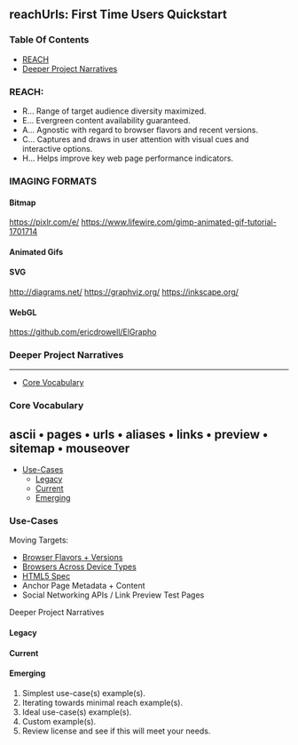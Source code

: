 ## reachUrls: First Time Users Quickstart

### Table Of Contents
* [REACH](#reach)
* [Deeper Project Narratives](#deeper-project-narratives)

### REACH:
* R... Range of target audience diversity maximized.
* E... Evergreen content availability guaranteed.
* A... Agnostic with regard to browser flavors and recent versions.
* C... Captures and draws in user attention with visual cues and interactive options.
* H... Helps improve key web page performance indicators.

### IMAGING FORMATS

#### Bitmap
https://pixlr.com/e/
https://www.lifewire.com/gimp-animated-gif-tutorial-1701714

#### Animated Gifs

#### SVG
http://diagrams.net/
https://graphviz.org/
https://inkscape.org/

#### WebGL
https://github.com/ericdrowell/ElGrapho

### Deeper Project Narratives  

 [ Points Of Agnostic Leverage ]: Workflows,Tests,

 [ Same Tests Across Languages ]: bash=>node=>ruby=>python=>golang=>kotlin

 [ Open Source Bartering ]: devOps=>appDev=>uiDev=>projMgr

---
* [Core Vocabulary](#core-vocabulary)
### Core Vocabulary
ascii • pages • urls • aliases • links • preview • sitemap • mouseover
---
* [Use-Cases](#use-cases)
  - [Legacy](#Legacy)
  - [Current](#Current)
  - [Emerging](#Emerging)

### Use-Cases

Moving Targets:
* [Browser Flavors + Versions](https://caniuse.com/)
* [Browsers Across Device Types](https://en.wikipedia.org/wiki/Responsive_web_design)
* [HTML5 Spec](https://www.w3.org/TR/html52/)
* Anchor Page Metadata + Content
* Social Networking APIs / Link Preview Test Pages


Deeper Project Narratives

#### Legacy
#### Current
#### Emerging

1. Simplest use-case(s) example(s).
2. Iterating towards minimal reach example(s).
3. Ideal use-case(s) example(s).
4. Custom example(s).
5. Review license and see if this will meet your needs.

